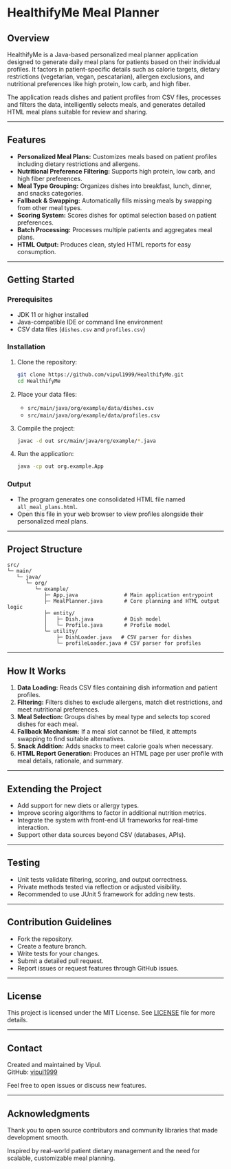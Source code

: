 # HealthifyMe Meal Planner

## Overview

HealthifyMe is a Java-based personalized meal planner application designed to generate daily meal plans for patients based on their individual profiles. It factors in patient-specific details such as calorie targets, dietary restrictions (vegetarian, vegan, pescatarian), allergen exclusions, and nutritional preferences like high protein, low carb, and high fiber.

The application reads dishes and patient profiles from CSV files, processes and filters the data, intelligently selects meals, and generates detailed HTML meal plans suitable for review and sharing.

***

## Features

- **Personalized Meal Plans:** Customizes meals based on patient profiles including dietary restrictions and allergens.
- **Nutritional Preference Filtering:** Supports high protein, low carb, and high fiber preferences.
- **Meal Type Grouping:** Organizes dishes into breakfast, lunch, dinner, and snacks categories.
- **Fallback & Swapping:** Automatically fills missing meals by swapping from other meal types.
- **Scoring System:** Scores dishes for optimal selection based on patient preferences.
- **Batch Processing:** Processes multiple patients and aggregates meal plans.
- **HTML Output:** Produces clean, styled HTML reports for easy consumption.

***

## Getting Started

### Prerequisites

- JDK 11 or higher installed
- Java-compatible IDE or command line environment
- CSV data files (`dishes.csv` and `profiles.csv`)

### Installation

1. Clone the repository:

   ```bash
   git clone https://github.com/vipul1999/HealthifyMe.git
   cd HealthifyMe
   ```

2. Place your data files:

    - `src/main/java/org/example/data/dishes.csv`
    - `src/main/java/org/example/data/profiles.csv`

3. Compile the project:

   ```bash
   javac -d out src/main/java/org/example/*.java
   ```

4. Run the application:

   ```bash
   java -cp out org.example.App
   ```

### Output

- The program generates one consolidated HTML file named `all_meal_plans.html`.
- Open this file in your web browser to view profiles alongside their personalized meal plans.

***

## Project Structure

```
src/
└─ main/
   └─ java/
      └─ org/
         └─ example/
            ├─ App.java               # Main application entrypoint
            ├─ MealPlanner.java       # Core planning and HTML output logic
            ├─ entity/
            │   ├─ Dish.java          # Dish model
            │   └─ Profile.java       # Profile model
            └─ utility/
                ├─ DishLoader.java   # CSV parser for dishes
                └─ profileLoader.java # CSV parser for profiles
```

***

## How It Works

1. **Data Loading:** Reads CSV files containing dish information and patient profiles.
2. **Filtering:** Filters dishes to exclude allergens, match diet restrictions, and meet nutritional preferences.
3. **Meal Selection:** Groups dishes by meal type and selects top scored dishes for each meal.
4. **Fallback Mechanism:** If a meal slot cannot be filled, it attempts swapping to find suitable alternatives.
5. **Snack Addition:** Adds snacks to meet calorie goals when necessary.
6. **HTML Report Generation:** Produces an HTML page per user profile with meal details, rationale, and summary.

***

## Extending the Project

- Add support for new diets or allergy types.
- Improve scoring algorithms to factor in additional nutrition metrics.
- Integrate the system with front-end UI frameworks for real-time interaction.
- Support other data sources beyond CSV (databases, APIs).

***

## Testing

- Unit tests validate filtering, scoring, and output correctness.
- Private methods tested via reflection or adjusted visibility.
- Recommended to use JUnit 5 framework for adding new tests.

***

## Contribution Guidelines

- Fork the repository.
- Create a feature branch.
- Write tests for your changes.
- Submit a detailed pull request.
- Report issues or request features through GitHub issues.

***

## License

This project is licensed under the MIT License. See [LICENSE](LICENSE) file for more details.

***

## Contact

Created and maintained by Vipul.  
GitHub: [vipul1999](https://github.com/vipul1999)

Feel free to open issues or discuss new features.

***

## Acknowledgments

Thank you to open source contributors and community libraries that made development smooth.

Inspired by real-world patient dietary management and the need for scalable, customizable meal planning.
